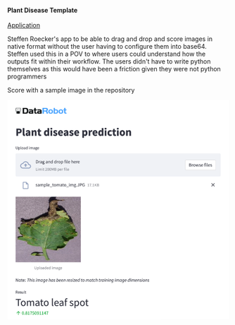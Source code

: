 **Plant Disease Template** <br> <br> [Application](https://share.streamlit.io/iveksl2/streamlit_apps/visual_ai_drag_and_drop_app/visual_ai_drag_and_drop_app.py) 

Steffen Roecker's app to be able to drag and drop and score images in native format without the user having to configure them into base64. Steffen used this in a POV to where users could understand how the outputs fit within their workflow. The users didn't have to write python themselves as this would have been a friction given they were not python programmers

Score with a sample image in the repository 

![App Screenshot](app_screenshot.png)
